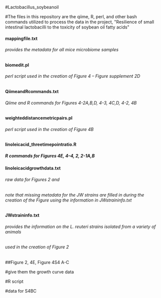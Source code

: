 #Lactobacillus_soybeanoil

#The files in this repository are the qiime, R, perl, and other bash commands utilized to process the data in the project, "Resilience of small intestinal lactobacilli to the toxicity of soybean oil fatty acids"



#### mappingfile.txt
###### provides the metadata for all mice microbiome samples

#### biomedit.pl
###### perl script used in the creation of Figure 4 – Figure supplement 2D

#### QiimeandRcommands.txt
###### Qiime and R commands for Figures 4-2A,B,D, 4-3, 4C,D, 4-2, 4B  

#### weighteddistancemetricpairs.pl
###### perl script used in the creation of Figure 4B

#### linoleicacid_threetimepointratio.R
##### R commands for Figures 4E, 4–4, 2, 2-1A,B

#### linoleicacidgrowthdata.txt
###### raw data for Figures 2 and 
###### note that missing metadata for the JW strains are filled in during the creation of the Figure using the information in JWstraininfo.txt

#### JWstraininfo.txt
###### provides the information on the L. reuteri strains isolated from a variety of animals
###### used in the creation of Figure 2

##Figure 2, 4E, Figure 4S4 A-C

#give them the growth curve data



#R script

#data for S4BC
